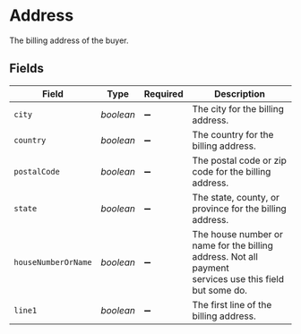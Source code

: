 # Address

The billing address of the buyer.


## Fields

| Field                                                                                                  | Type                                                                                                   | Required                                                                                               | Description                                                                                            |
| ------------------------------------------------------------------------------------------------------ | ------------------------------------------------------------------------------------------------------ | ------------------------------------------------------------------------------------------------------ | ------------------------------------------------------------------------------------------------------ |
| `city`                                                                                                 | *boolean*                                                                                              | :heavy_minus_sign:                                                                                     | The city for the billing address.                                                                      |
| `country`                                                                                              | *boolean*                                                                                              | :heavy_minus_sign:                                                                                     | The country for the billing address.                                                                   |
| `postalCode`                                                                                           | *boolean*                                                                                              | :heavy_minus_sign:                                                                                     | The postal code or zip code for the billing address.                                                   |
| `state`                                                                                                | *boolean*                                                                                              | :heavy_minus_sign:                                                                                     | The state, county, or province for the billing address.                                                |
| `houseNumberOrName`                                                                                    | *boolean*                                                                                              | :heavy_minus_sign:                                                                                     | The house number or name for the billing address. Not all payment<br/>services use this field but some do. |
| `line1`                                                                                                | *boolean*                                                                                              | :heavy_minus_sign:                                                                                     | The first line of the billing address.                                                                 |